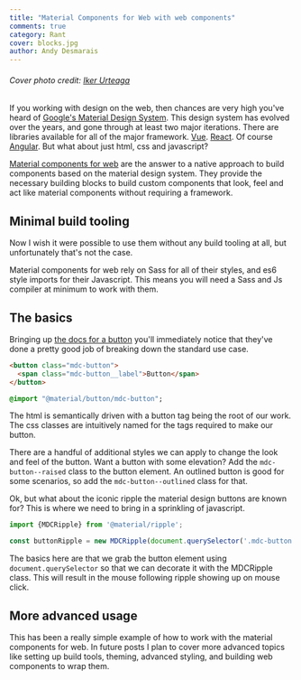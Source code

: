 ```yaml
---
title: "Material Components for Web with web components"
comments: true
category: Rant
cover: blocks.jpg
author: Andy Desmarais
---
```


###### Cover photo credit: [Iker Urteaga](https://unsplash.com/@iurte)

If you working with design on the web, then chances are very high you've heard of [Google's Material Design System](https://material.io/). This design system has evolved over the years, and gone through at least two major iterations. There are libraries available for all of the major framework. [Vue](https://vuematerial.io/). [React](https://material-ui.com/). Of course [Angular](https://material.angular.io/). But what about just html, css and javascript?

[Material components for web](https://material.io/develop/web/) are the answer to a native approach to build components based on the material design system. They provide the necessary building blocks to build custom components that look, feel and act like material components without requiring a framework.

## Minimal build tooling

Now I wish it were possible to use them without any build tooling at all, but unfortunately that's not the case.

Material components for web rely on Sass for all of their styles, and es6 style imports for their Javascript. This means you will need a Sass and Js compiler at minimum to work with them.

## The basics

Bringing up [the docs for a button](https://material.io/develop/web/components/buttons/) you'll immediately notice that they've done a pretty good job of breaking down the standard use case.

```html
<button class="mdc-button">
  <span class="mdc-button__label">Button</span>
</button>
```

```sass
@import "@material/button/mdc-button";
```

The html is semantically driven with a button tag being the root of our work. The css classes are intuitively named for the tags required to make our button.

There are a handful of additional styles we can apply to change the look and feel of the button.  Want a button with some elevation? Add the `mdc-button--raised` class to the button element. An outlined button is good for some scenarios, so add the `mdc-button--outlined` class for that.

Ok, but what about the iconic ripple the material design buttons are known for? This is where we need to bring in a sprinkling of javascript.

```js
import {MDCRipple} from '@material/ripple';

const buttonRipple = new MDCRipple(document.querySelector('.mdc-button'));
```

The basics here are that we grab the button element using `document.querySelector` so that we can decorate it with the MDCRipple class. This will result in the mouse following ripple showing up on mouse click.

## More advanced usage

This has been a really simple example of how to work with the material components for web. In future posts I plan to cover more advanced topics like setting up build tools, theming, advanced styling, and building web components to wrap them.
